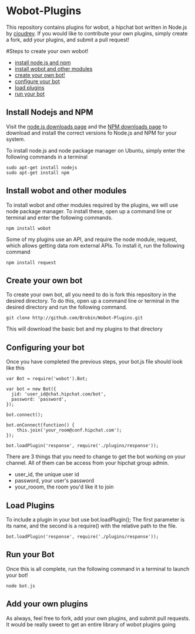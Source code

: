 Wobot-Plugins
=============

This repository contains plugins for wobot, a hipchat bot written in Node.js by [cjoudrey](http://github.com/cjoudrey). If you would like to contribute your own plugins, simply create a fork, add your plugins, and submit a pull request!

#Steps to create your own wobot!
 - [install node.js and npm](README.md#install-nodejs-and-npm)
 - [install wobot and other modules](README.md#install-wobot-and-other-modules)
 - [create your own bot!](README.md#create-your-own-bot)
 - [configure your bot](README.md#configuring-your-bot)
 - [load plugins](README.md#load-plugins)
 - [run your bot](README.md#run-your-bot)

## Install Nodejs and NPM

Visit the [node.js downloads page](http://nodejs.org/) and the [NPM downloads page](https://www.npmjs.org/) to download and install the correct versions fo Node.js and NPM for your system.

To install node.js and node package manager on Ubuntu, simply enter the following commands in a terminal

    sudo apt-get install nodejs
    sudo apt-get install npm
    
## Install wobot and other modules

To install wobot and other modules required by the plugins, we will use node package manager. To install these, open up a command line or terminal and enter the following commands.

    npm install wobot
    
Some of my plugins use an API, and require the node module, request, which allows getting data rom external APIs. To install it, run the following command

    npm install request
    
## Create your own bot

To create your own bot, all you need to do is fork this repository in the desired directory. To do this, open up a command line or terminal in the desired directory and run the following command.

    git clone http://github.com/Brobin/Wobot-Plugins.git
    
This will download the basic bot and my plugins to that directory

## Configuring your bot

Once you have completed the previous steps, your bot.js file should look like this

```
var Bot = require('wobot').Bot;

var bot = new Bot({
  jid: 'user_id@chat.hipchat.com/bot',
  password: 'password',
});

bot.connect();

bot.onConnect(function() {
	this.join('your_room@conf.hipchat.com');
});

bot.loadPlugin('response', require('./plugins/response'));
```

There are 3 things that you need to change to get the bot working on your channel. All of them can be access from your hipchat group admin.
- user_id, the unique user id
- password, your user's password
- your_rooom, the room you'd like it to join

## Load Plugins

To include a plugin in your bot use bot.loadPlugin(); The first parameter is its name, and the second is a require() with the relative path to the file.

    bot.loadPlugin('response', require('./plugins/response'));
    
## Run your Bot

Once this is all complete, run the following command in a terminal to launch your bot!

    node bot.js
    
## Add your own plugins

As always, feel free to fork, add your own plugins, and submit pull requests. It would be really sweet to get an entire library of wobot plugins going



